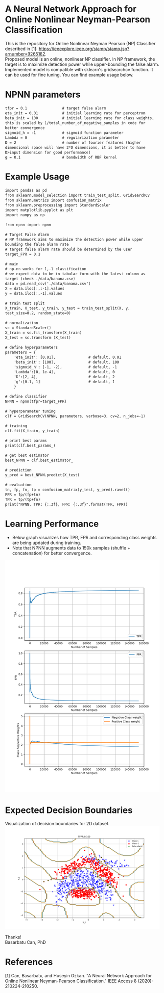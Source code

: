# A Neural Network Approach for Online Nonlinear Neyman-Pearson Classification
This is the repository for Online Nonlinear Neyman Pearson (NP) Classifier described in [1]: https://ieeexplore.ieee.org/stamp/stamp.jsp?arnumber=9265182. <br/>
Proposed model is an online, nonlinear NP classifier. In NP framework, the target is to maximize detection power while upper-bounding the false alarm. Implemented model is compatible with sklearn's gridsearchcv function. It can be used for fine tuning. You can find example usage below. 

# NPNN parameters
    tfpr = 0.1                # target false alarm
    eta_init = 0.01           # initial learning rate for perceptron
    beta_init = 100           # initial learning rate for class weights, this is scaled by 1/total_number_of_negative_samples in code for better convergence
    sigmoid_h = -1            # sigmoid function parameter
    Lambda = 0                # regularization parameter
    D = 2                     # number of fourier features (higher dimensional space will have 2*D dimensions, it is better to have D>input dimension for good performance)
    g = 0.1                   # bandwidth of RBF kernel

# Example Usage
    import pandas as pd
    from sklearn.model_selection import train_test_split, GridSearchCV
    from sklearn.metrics import confusion_matrix
    from sklearn.preprocessing import StandardScaler
    import matplotlib.pyplot as plt
    import numpy as np

    from npnn import npnn

    # Target False Alarm
    # NP framework aims to maximize the detection power while upper bounding the false alarm rate
    # target false alarm rate should be determined by the user
    target_FPR = 0.1

    # main 
    # np-nn works for 1,-1 classification
    # we expect data to be in tabular form with the latest column as target (check ./data/banana.csv)
    data = pd.read_csv('./data/banana.csv')
    X = data.iloc[:,:-1].values
    y = data.iloc[:,-1].values

    # train test split
    X_train, X_test, y_train, y_test = train_test_split(X, y, test_size=0.2, random_state=0)

    # normalization
    sc = StandardScaler()
    X_train = sc.fit_transform(X_train)
    X_test = sc.transform (X_test)

    # define hyperparameters
    parameters = {
        'eta_init': [0.01],               # default, 0.01
        'beta_init': [100],               # default, 100
        'sigmoid_h': [-1, -2],            # default, -1
        'Lambda':[0, 1e-4],               # default, 0
        'D':[2, 4],                       # default, 2
        'g':[0.1, 1]                      # default, 1
        }

    # define classifier
    NPNN = npnn(tfpr=target_FPR)

    # hyperparameter tuning
    clf = GridSearchCV(NPNN, parameters, verbose=3, cv=2, n_jobs=-1)

    # training
    clf.fit(X_train, y_train)

    # print best params
    print(clf.best_params_)

    # get best estimator
    best_NPNN = clf.best_estimator_

    # prediction
    y_pred = best_NPNN.predict(X_test)

    # evaluation
    tn, fp, fn, tp = confusion_matrix(y_test, y_pred).ravel()
    FPR = fp/(fp+tn)
    TPR = tp/(tp+fn)
    print("NPNN, TPR: {:.3f}, FPR: {:.3f}".format(TPR, FPR))

# Learning Performance
* Below graph visualizes how TPR, FPR and corresponding class weights are being updated during training.
* Note that NPNN augments data to 150k samples (shuffle + concatenation) for better convergence.
<img src="figures/transient_performances.png">

# Expected Decision Boundaries
Visualization of decision boundaries for 2D dataset.<br/>
<img src="figures/decision_boundary_visualized.png">

Thanks!<br/>
Basarbatu Can, PhD

# References
[1] Can, Basarbatu, and Huseyin Ozkan. "A Neural Network Approach for Online Nonlinear Neyman-Pearson Classification." IEEE Access 8 (2020): 210234-210250.